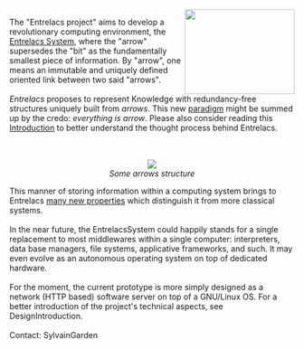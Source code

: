 <img width='194' align='right' height='150' src='http://entrelacs.googlecode.com/svn/trunk/doc/pictures/arrows-logo-2.png/'>

The "Entrelacs project" aims to develop a revolutionary computing environment, the <a href='EntrelacsSystem.md'>Entrelacs System</a>, where the "arrow" supersedes the "bit" as the fundamentally smallest piece of information. By "arrow", one means an immutable and uniquely defined oriented link between two said "arrows".<br>
<br>
<i>Entrelacs</i>  proposes to represent Knowledge with redundancy-free structures uniquely built from <i>arrows</i>. This new <a href='ArrowParadigm.md'>paradigm</a> might be summed up by the credo: <i>everything is arrow</i>.  Please also consider reading this <a href='IntroductionToEntrelacs.md'>Introduction</a> to better understand the thought process behind Entrelacs.<br>
<br>
<br>
<p align='middle'><img src='http://entrelacs.googlecode.com/svn/trunk/doc/pictures/average1.png' /><br />
<i>Some arrows structure</i></p>

This manner of storing information within a computing system brings to Entrelacs <a href='EntrelacsProperties.md'>many new properties</a> which distinguish it from more classical systems.<br>
<br>
In the near future, the EntrelacsSystem could happily stands for a single replacement to most middlewares within a single computer: interpreters, data base managers, file systems, applicative frameworks, and such. It may even evolve as an autonomous operating system on top of dedicated hardware.<br>
<br>
For the moment, the current prototype is more simply designed as a network (HTTP based) software server on top of a GNU/Linux OS. For a better introduction of the project's technical aspects, see DesignIntroduction.<br>
<br>
Contact: SylvainGarden